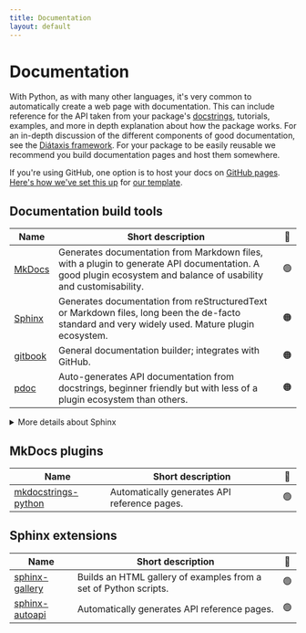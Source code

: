 ```yaml
---
title: Documentation
layout: default
---
```


# Documentation

With Python, as with many other languages, it's very common to automatically
create a web page with documentation. This can include reference for the API
taken from your package's [docstrings], tutorials, examples, and more in depth
explanation about how the package works. For an in-depth discussion of the
different components of good documentation, see the
[Diátaxis framework](https://diataxis.fr/). For your package to be easily
reusable we recommend you build documentation pages and host them somewhere.

If you're using GitHub, one option is to host your docs on [GitHub pages].
[Here's how we've set this up][template-docs-dot-yaml] for [our template].

<!-- URL used above in the blurb-->

[docstrings]: https://peps.python.org/pep-0257/#what-is-a-docstring
[GitHub pages]: https://docs.github.com/en/pages
[our template]:
  https://github.com/UCL-ARC/python-tooling?tab=readme-ov-file#using-this-template
[template-docs-dot-yaml]:
  https://github.com/UCL-ARC/python-tooling/blob/main/%7B%7Bcookiecutter.project_slug%7D%7D/.github/workflows/docs.yml

## Documentation build tools

| Name      | Short description                                                                                                                                               | 🚦  |
| --------- | --------------------------------------------------------------------------------------------------------------------------------------------------------------- | :-: |
| [MkDocs]  | Generates documentation from Markdown files, with a plugin to generate API documentation. A good plugin ecosystem and balance of usability and customisability. | 🟢  |
| [Sphinx]  | Generates documentation from reStructuredText or Markdown files, long been the de-facto standard and very widely used. Mature plugin ecosystem.                 | 🟠  |
| [gitbook] | General documentation builder; integrates with GitHub.                                                                                                          | 🟠  |
| [pdoc]    | Auto-generates API documentation from docstrings, beginner friendly but with less of a plugin ecosystem than others.                                            | 🟠  |

<details markdown="block">
<summary>More details about Sphinx</summary>

We marginally recommend [MkDocs] over [Sphinx] due to it's ease of use,
preference for Markdown, and more support for a variety of docstring styles.

However the [Sphinx] tool has long been the de-facto standard in the scientific
Python ecosystem. It is widely used, customisable, and well tested. If you need
a [Sphinx extension](#sphinx-extensions) that does not have an equivalent
[MkDocs plugin](https://github.com/mkdocs/catalog), or if you are part of a
community that heavily uses [Sphinx] then we recommend you use that instead.

### See also

- Our internal discussions about which to recommend
  ([#16](https://github.com/UCL-ARC/python-tooling/issues/16) and
  [#187](https://github.com/UCL-ARC/python-tooling/issues/187)).
- [An interesting related discussion](https://github.com/encode/httpx/discussions/1220).

</details>

<!-- URLS used above -->

[MkDocs]: https://www.mkdocs.org/
[Sphinx]: https://www.sphinx-doc.org/en/master/
[gitbook]: https://www.gitbook.com/
[pdoc]: https://pdoc.dev/

## MkDocs plugins

| Name                                                          | Short description                            | 🚦  |
| ------------------------------------------------------------- | -------------------------------------------- | :-: |
| [mkdocstrings-python](https://mkdocstrings.github.io/python/) | Automatically generates API reference pages. | 🟢  |

## Sphinx extensions

| Name                                                                 | Short description                                                | 🚦  |
| -------------------------------------------------------------------- | ---------------------------------------------------------------- | :-: |
| [sphinx-gallery](https://sphinx-gallery.github.io/stable/index.html) | Builds an HTML gallery of examples from a set of Python scripts. | 🟢  |
| [sphinx-autoapi](https://sphinx-autoapi.readthedocs.io/en/stable/)   | Automatically generates API reference pages.                     | 🟢  |
